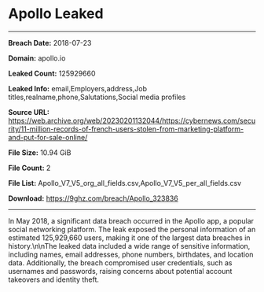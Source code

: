 # Apollo Leaked

------------
**Breach Date:** 2018-07-23

**Domain:** apollo.io

**Leaked Count:** 125929660

**Leaked Info:** email,Employers,address,Job titles,realname,phone,Salutations,Social media profiles

**Source URL:** https://web.archive.org/web/20230201132044/https://cybernews.com/security/11-million-records-of-french-users-stolen-from-marketing-platform-and-put-for-sale-online/

**File Size:** 10.94 GiB

**File Count:** 2

**File List:** Apollo_V7_V5_org_all_fields.csv,Apollo_V7_V5_per_all_fields.csv

**Download:** https://9ghz.com/breach/Apollo_323836

------------
In May 2018, a significant data breach occurred in the Apollo app, a popular social networking platform. The leak exposed the personal information of an estimated 125,929,660 users, making it one of the largest data breaches in history.\n\nThe leaked data included a wide range of sensitive information, including names, email addresses, phone numbers, birthdates, and location data. Additionally, the breach compromised user credentials, such as usernames and passwords, raising concerns about potential account takeovers and identity theft.
